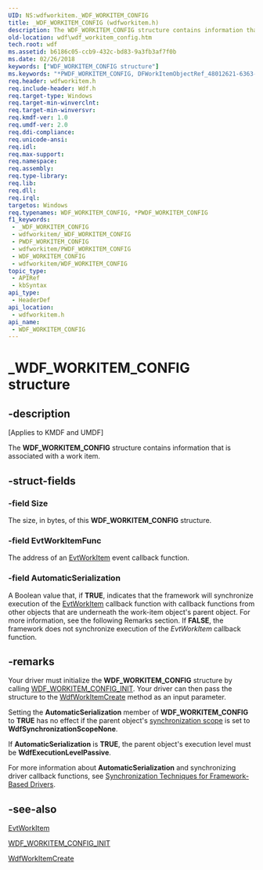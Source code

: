 ```yaml
---
UID: NS:wdfworkitem._WDF_WORKITEM_CONFIG
title: _WDF_WORKITEM_CONFIG (wdfworkitem.h)
description: The WDF_WORKITEM_CONFIG structure contains information that is associated with a work item.
old-location: wdf\wdf_workitem_config.htm
tech.root: wdf
ms.assetid: b6186c05-ccb9-432c-bd83-9a3fb3af7f0b
ms.date: 02/26/2018
keywords: ["WDF_WORKITEM_CONFIG structure"]
ms.keywords: "*PWDF_WORKITEM_CONFIG, DFWorkItemObjectRef_48012621-6363-421b-8b95-2bdae4e63b32.xml, PWDF_WORKITEM_CONFIG, PWDF_WORKITEM_CONFIG structure pointer, WDF_WORKITEM_CONFIG, WDF_WORKITEM_CONFIG structure, _WDF_WORKITEM_CONFIG, kmdf.wdf_workitem_config, wdf.wdf_workitem_config, wdfworkitem/PWDF_WORKITEM_CONFIG, wdfworkitem/WDF_WORKITEM_CONFIG"
req.header: wdfworkitem.h
req.include-header: Wdf.h
req.target-type: Windows
req.target-min-winverclnt: 
req.target-min-winversvr: 
req.kmdf-ver: 1.0
req.umdf-ver: 2.0
req.ddi-compliance: 
req.unicode-ansi: 
req.idl: 
req.max-support: 
req.namespace: 
req.assembly: 
req.type-library: 
req.lib: 
req.dll: 
req.irql: 
targetos: Windows
req.typenames: WDF_WORKITEM_CONFIG, *PWDF_WORKITEM_CONFIG
f1_keywords:
 - _WDF_WORKITEM_CONFIG
 - wdfworkitem/_WDF_WORKITEM_CONFIG
 - PWDF_WORKITEM_CONFIG
 - wdfworkitem/PWDF_WORKITEM_CONFIG
 - WDF_WORKITEM_CONFIG
 - wdfworkitem/WDF_WORKITEM_CONFIG
topic_type:
 - APIRef
 - kbSyntax
api_type:
 - HeaderDef
api_location:
 - wdfworkitem.h
api_name:
 - WDF_WORKITEM_CONFIG
---
```


# _WDF_WORKITEM_CONFIG structure


## -description

<p class="CCE_Message">[Applies to KMDF and UMDF]</p>

The <b>WDF_WORKITEM_CONFIG</b> structure contains information that is associated with a work item.

## -struct-fields

### -field Size

The size, in bytes, of this <b>WDF_WORKITEM_CONFIG</b> structure.

### -field EvtWorkItemFunc

The address of an <a href="https://docs.microsoft.com/windows-hardware/drivers/ddi/wdfworkitem/nc-wdfworkitem-evt_wdf_workitem">EvtWorkItem</a> event callback function.

### -field AutomaticSerialization

A Boolean value that, if <b>TRUE</b>, indicates that the framework will synchronize execution of the <a href="https://docs.microsoft.com/windows-hardware/drivers/ddi/wdfworkitem/nc-wdfworkitem-evt_wdf_workitem">EvtWorkItem</a> callback function with callback functions from other objects that are underneath the work-item object's parent object. For more information, see the following Remarks section. If <b>FALSE</b>, the framework does not synchronize execution of the <i>EvtWorkItem</i> callback function.

## -remarks

Your driver must initialize the <b>WDF_WORKITEM_CONFIG</b> structure by calling <a href="https://docs.microsoft.com/windows-hardware/drivers/ddi/wdfworkitem/nf-wdfworkitem-wdf_workitem_config_init">WDF_WORKITEM_CONFIG_INIT</a>. Your driver can then pass the structure to the <a href="https://docs.microsoft.com/windows-hardware/drivers/ddi/wdfworkitem/nf-wdfworkitem-wdfworkitemcreate">WdfWorkItemCreate</a> method as an input parameter.

Setting the <b>AutomaticSerialization</b> member of <b>WDF_WORKITEM_CONFIG</b> to <b>TRUE</b> has no effect if the parent object's <a href="https://docs.microsoft.com/windows-hardware/drivers/ddi/wdfobject/ne-wdfobject-_wdf_synchronization_scope">synchronization scope</a> is set to <b>WdfSynchronizationScopeNone</b>.

If <b>AutomaticSerialization</b> is <b>TRUE</b>, the parent object's execution level must be <b>WdfExecutionLevelPassive</b>.

For more information about <b>AutomaticSerialization</b> and synchronizing driver callback functions, see <a href="https://docs.microsoft.com/windows-hardware/drivers/wdf/synchronization-techniques-for-wdf-drivers">Synchronization Techniques for Framework-Based Drivers</a>.

## -see-also

<a href="https://docs.microsoft.com/windows-hardware/drivers/ddi/wdfworkitem/nc-wdfworkitem-evt_wdf_workitem">EvtWorkItem</a>



<a href="https://docs.microsoft.com/windows-hardware/drivers/ddi/wdfworkitem/nf-wdfworkitem-wdf_workitem_config_init">WDF_WORKITEM_CONFIG_INIT</a>



<a href="https://docs.microsoft.com/windows-hardware/drivers/ddi/wdfworkitem/nf-wdfworkitem-wdfworkitemcreate">WdfWorkItemCreate</a>

